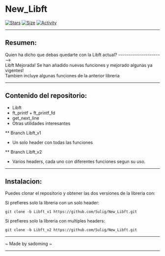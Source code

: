 # New_Libft

[![Stars](https://img.shields.io/github/stars/Sulig/New_Libft?color=ffff00&label=Stars&logo=Stars&style=?style=flat)](https://github.com/Sulig/New_Libft)
[![Size](https://img.shields.io/github/repo-size/Sulig/New_Libft?color=blue&label=Size&logo=Size&style=?style=flat)](https://github.com/Sulig/New_Libft)
[![Activity](https://img.shields.io/github/last-commit/Sulig/New_Libft?color=orange&label=Last%20Commit&style=flat)](https://github.com/Sulig/New_Libft)

***
## Resumen: 
Quien ha dicho que debas quedarte con la Libft actual? -----------------------> <br/>
Libft Mejorada! Se han añadido nuevas funciones y mejorado algunas ya vigentes! <br/>
Tambien incluye algunas funciones de la anterior libreria

***
## Contenido del repositorio:
- Libft
- ft_printf + ft_printf_fd
- get_next_line
- Otras utilidades interesantes

** Branch Libft_v1
- Un solo header con todas las funciones

** Branch Libft_v2
- Varios headers, cada uno con diferentes funciones segun su uso.

***
## Instalacion:
Puedes clonar el repositorio y obtener las dos versiones de la libreria con:

Si prefieres solo la libreria con un solo header:

    git clone -b Libft_v1 https://github.com/Sulig/New_Libft.git

Si prefieres solo la libreria con multiples headers:

    git clone -b Libft_v2 https://github.com/Sulig/New_Libft.git

***
~ Made by sadoming ~ 
***
